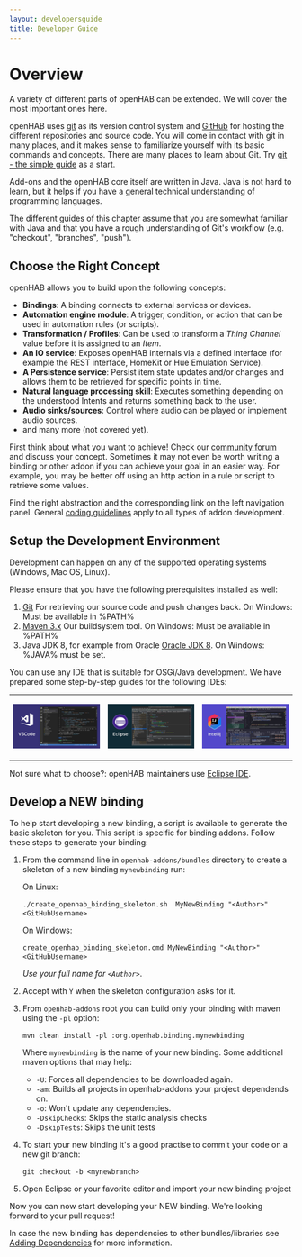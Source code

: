 ```yaml
---
layout: developersguide
title: Developer Guide
---
```


# Overview

A variety of different parts of openHAB can be extended. We will cover the most important ones here.

openHAB uses [git](https://git-scm.com/) as its version control system and [GitHub](https://github.com/openhab) for hosting the different repositories and source code.
You will come in contact with git in many places, and it makes sense to familiarize yourself with its basic commands and concepts.
There are many places to learn about Git.
Try [git - the simple guide](http://rogerdudler.github.io/git-guide/) as a start.

Add-ons and the openHAB core itself are written in Java.
Java is not hard to learn, but it helps if you have a general technical understanding of programming languages.

The different guides of this chapter assume that you are somewhat familiar with Java and that you have a rough understanding of Git's workflow (e.g. "checkout", "branches", "push").

## Choose the Right Concept

openHAB allows you to build upon the following concepts:

* **Bindings**: A binding connects to external services or devices.
* **Automation engine module**: A trigger, condition, or action that can be used in automation rules (or scripts).
* **Transformation / Profiles**: Can be used to transform a *Thing Channel* value before it is assigned to an *Item*.
* **An IO service**: Exposes openHAB internals via a defined interface (for example the REST interface, HomeKit or Hue Emulation Service).
* **A Persistence service**: Persist item state updates and/or changes and allows them to be retrieved for specific points in time.
* **Natural language processing skill**:
  Executes something depending on the understood Intents and returns something back to the user.
* **Audio sinks/sources**:
  Control where audio can be played or implement audio sources.
* and many more (not covered yet).

First think about what you want to achieve! Check our [community forum](https://community.openhab.org)
and discuss your concept.
Sometimes it may not even be worth writing a binding or other addon if you can achieve your goal in an easier way.
For example, you may be better off using an http action in a rule or script to retrieve some values.

Find the right abstraction and the corresponding link on the left navigation panel.
General [coding guidelines](development/guidelines.html) apply to all types of addon development.

## Setup the Development Environment

Development can happen on any of the supported operating systems (Windows, Mac OS, Linux).

Please ensure that you have the following prerequisites installed as well:

1. [Git](https://git-scm.com/downloads) For retrieving our source code and push changes back. On Windows: Must be available in %PATH%
1. [Maven 3.x](https://maven.apache.org/download.cgi) Our buildsystem tool. On Windows: Must be available in %PATH%
1. Java JDK 8, for example from Oracle [Oracle JDK 8](http://www.oracle.com/technetwork/java/javase/downloads/jdk8-downloads-2133151.html). On Windows: %JAVA% must be set.

You can use any IDE that is suitable for OSGi/Java development.
We have prepared some step-by-step guides for the following IDEs:

<table style="width:100%">
<tr>
<td style="width:30%">

[![Visual Studio Code](./ide/images/vscode.jpg)](ide/vscode.html)

</td>
<td style="width:30%">

[![Eclipse IDE](./ide/images/eclipse.jpg)](ide/eclipse.html)

</td>
<td style="width:30%">

[![Intellij IDE](./ide/images/intellij.jpg)](ide/intellij.html)

</td>
</tr>
</table>

Not sure what to choose?: openHAB maintainers use [Eclipse IDE](https://wiki.eclipse.org/Eclipse_Installer).

## Develop a NEW binding

To help start developing a new binding, a script is available to generate the basic skeleton for you.
This script is specific for binding addons. Follow these steps to generate your binding:

1. From the command line in `openhab-addons/bundles` directory to create a skeleton of a new binding `mynewbinding` run:

   On Linux:
    ```
    ./create_openhab_binding_skeleton.sh  MyNewBinding "<Author>" <GitHubUsername>
    ```

   On Windows:
    ```
    create_openhab_binding_skeleton.cmd MyNewBinding "<Author>" <GitHubUsername>
    ```

    _Use your full name for `<Author>`_.

1. Accept with `Y` when the skeleton configuration asks for it.

1. From `openhab-addons` root you can build only your binding with maven using the `-pl` option:
    ```
    mvn clean install -pl :org.openhab.binding.mynewbinding
    ```
   Where `mynewbinding` is the name of your new binding.
   Some additional maven options that may help:
   * `-U`: Forces all dependencies to be downloaded again.
   * `-am`: Builds all projects in openhab-addons your project dependends on.
   * `-o`: Won't update any dependencies.
   * `-DskipChecks`: Skips the static analysis checks
   * `-DskipTests`: Skips the unit tests

1. To start your new binding it's a good practise to commit your code on a new git branch:
   ```
   git checkout -b <mynewbranch>
   ```

1. Open Eclipse or your favorite editor and import your new binding project

Now you can now start developing your NEW binding. We're looking forward to your pull request!

In case the new binding has dependencies to other bundles/libraries see [Adding Dependencies](buildsystem.html#adding-dependencies) for more information.
